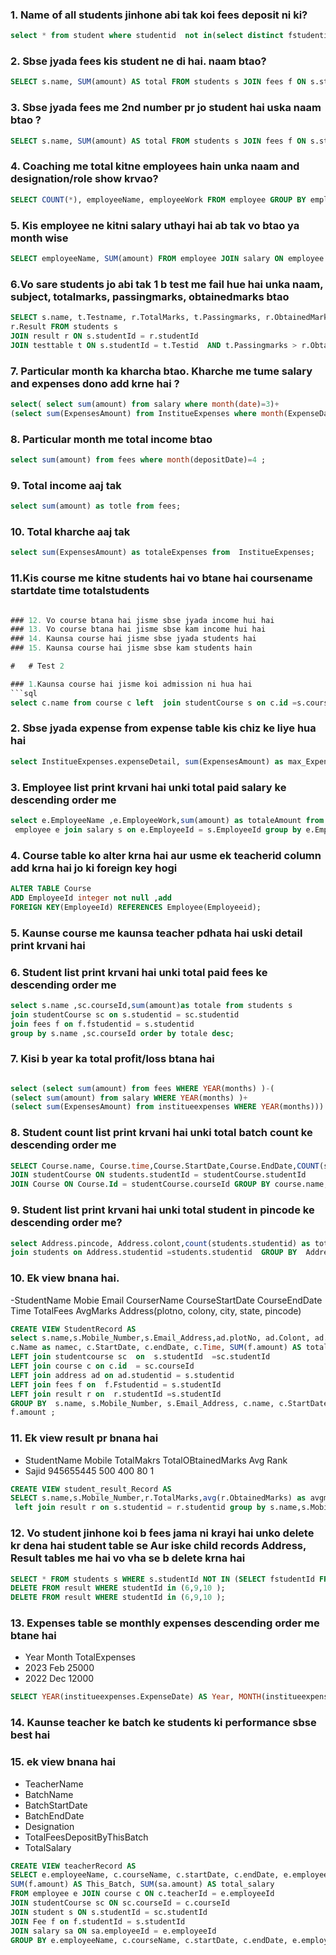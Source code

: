 ### 1. Name of all students jinhone abi tak koi fees deposit ni ki?

```sql
select * from student where studentid  not in(select distinct fstudentid from fees );
```
### 2. Sbse jyada fees kis student ne di hai. naam btao?
```sql
SELECT s.name, SUM(amount) AS total FROM students s JOIN fees f ON s.studentid IN (f.fstudentid) GROUP BY s.name ORDER BY total DESC LIMIT 1;;

```
### 3. Sbse jyada fees me 2nd number pr jo student hai uska naam btao ?
```sql
SELECT s.name, SUM(amount) AS total FROM students s JOIN fees f ON s.studentid IN (f.fstudentid)  GROUP BY s.name ORDER BY total DESC LIMIT 2;
```
### 4. Coaching me total kitne employees hain unka naam and designation/role show krvao?
```sql
SELECT COUNT(*), employeeName, employeeWork FROM employee GROUP BY employeeName, employeeWork;
```
### 5. Kis employee ne kitni salary uthayi hai ab tak vo btao ya month wise
```sql
SELECT employeeName, SUM(amount) FROM employee JOIN salary ON employee.employeeId = salary.employeeId GROUP BY employeeName;
```
### 6.Vo sare students jo abi tak 1 b test me fail hue hai unka naam, subject, totalmarks, passingmarks, obtainedmarks btao  
```sql
SELECT s.name, t.Testname, r.TotalMarks, t.Passingmarks, r.ObtainedMarks, 
r.Result FROM students s
JOIN result r ON s.studentId = r.studentId  
JOIN testtable t ON s.studentId = t.Testid  AND t.Passingmarks > r.ObtainedMarks;
```


### 7. Particular month ka kharcha btao. Kharche me tume salary and expenses dono add krne hai ?

```sql
select( select sum(amount) from salary where month(date)=3)+
(select sum(ExpensesAmount) from InstitueExpenses where month(ExpenseDate)=4)as total_amount;
```

### 8. Particular month me total income btao 
```sql
select sum(amount) from fees where month(depositDate)=4 ;
```

### 9. Total income aaj tak 
```sql
select sum(amount) as totle from fees;
```
### 10. Total kharche aaj tak 
```sql
select sum(ExpensesAmount) as totaleExpenses from  InstitueExpenses;
```
### 11.Kis course me kitne students hai vo btane hai coursename startdate time totalstudents
```sql

### 12. Vo course btana hai jisme sbse jyada income hui hai 
### 13. Vo course btana hai jisme sbse kam income hui hai 
### 14. Kaunsa course hai jisme sbse jyada students hai 
### 15. Kaunsa course hai jisme sbse kam students hain

#   # Test 2

### 1.Kaunsa course hai jisme koi admission ni hua hai
```sql
select c.name from course c left  join studentCourse s on c.id =s.courseId  where s.courseId  is null  group by c.name ;
```

### 2. Sbse jyada expense from expense table kis chiz ke liye hua hai 
```sql
select InstitueExpenses.expenseDetail, sum(ExpensesAmount) as max_Expenses from InstitueExpenses GROUP BY InstitueExpenses.expenseDetail ORDER BY max_Expenses DESC LIMIT 1;
```


### 3. Employee list print krvani hai unki total paid salary ke descending order me
```sql
select e.EmployeeName ,e.EmployeeWork,sum(amount) as totaleAmount from
 employee e join salary s on e.EmployeeId = s.EmployeeId group by e.EmployeeName ,e.EmployeeWork order by totaleAmount desc;

 ```
### 4. Course table ko alter krna hai aur usme ek teacherid column add krna hai jo ki foreign key hogi 
``` sql
ALTER TABLE Course
ADD EmployeeId integer not null ,add
FOREIGN KEY(EmployeeId) REFERENCES Employee(Employeeid);
```

### 5. Kaunse course me kaunsa teacher pdhata hai uski detail print krvani hai 


 ### 6. Student list print krvani hai unki total paid fees ke descending order me

```sql
select s.name ,sc.courseId,sum(amount)as totale from students s 
join studentCourse sc on s.studentid = sc.studentid 
join fees f on f.fstudentid = s.studentid
group by s.name ,sc.courseId order by totale desc;
```


### 7. Kisi b year ka total profit/loss btana hai
```sql

select (select sum(amount) from fees WHERE YEAR(months) )-(
(select sum(amount) from salary WHERE YEAR(months) )+
(select sum(ExpensesAmount) from institueexpenses WHERE YEAR(months))) as total_amount ;
```

### 8. Student count list print krvani hai unki total batch count ke descending order me

```sql
SELECT Course.name, Course.time,Course.StartDate,Course.EndDate,COUNT(students.studentId) AS total_student FROM students 
JOIN studentCourse ON students.studentId = studentCourse.studentId 
JOIN Course ON Course.Id = studentCourse.courseId GROUP BY course.name,Course.time,Course.StartDate,Course.EndDate ORDER BY total_student DESC ;
```

### 9. Student list print krvani hai unki total student in pincode ke descending order me?
```sql
select Address.pincode, Address.colont,count(students.studentid) as totale from Address 
join students on Address.studentid =students.studentid  GROUP BY  Address.pincode, Address.colont order by totale desc;
```

### 10. Ek view bnana hai.
-StudentName Mobie Email CourserName CourseStartDate CourseEndDate Time TotalFees AvgMarks Address(plotno, colony, city, state, pincode)


```sql
CREATE VIEW StudentRecord AS
select s.name,s.Mobile_Number,s.Email_Address,ad.plotNo, ad.Colont, ad.city, ad.state, ad.pincode,
c.Name as namec, c.StartDate, c.endDate, c.Time, SUM(f.amount) AS totalFee, AVG(r.obtainedMarks) AS AvgMarks from students s 
LEFT join studentcourse sc  on  s.studentId  =sc.studentId 
LEFT join course c on c.id  = sc.courseId 
LEFT join address ad on ad.studentid = s.studentid
LEFT join fees f on  f.Fstudentid = s.studentId 
LEFT join result r on  r.studentId =s.studentId
GROUP BY  s.name, s.Mobile_Number, s.Email_Address, c.name, c.StartDate, c.endDate, c.time, ad.plotNo, ad.Colont, ad.city, ad.state, ad.pincode,
f.amount ;
```
### 11. Ek view result pr bnana hai 
- StudentName Mobile TotalMakrs TotalOBtainedMarks Avg Rank
- Sajid 945655445 500 400 80 1
```sql
CREATE VIEW student_result_Record AS
SELECT s.name,s.Mobile_Number,r.TotalMarks,avg(r.ObtainedMarks) as avgmark from students s
 left join result r on s.studentid = r.studentid group by s.name,s.Mobile_Number,r.TotalMarks, r.ObtainedMarks  ORDER BY avgmark DESC;
```
### 12. Vo student jinhone koi b fees jama ni krayi hai unko delete kr dena hai student table se Aur iske child records Address, Result tables me hai vo vha se b delete krna hai 
```sql
SELECT * FROM students s WHERE s.studentId NOT IN (SELECT fstudentId FROM Fees);
DELETE FROM result WHERE studentId in (6,9,10 );
DELETE FROM result WHERE studentId in (6,9,10 );
```
### 13. Expenses table se monthly expenses descending order me btane hai 
- Year Month TotalExpenses
- 2023 Feb 25000
- 2022 Dec 12000
```SQL
SELECT YEAR(institueexpenses.ExpenseDate) AS Year, MONTH(institueexpenses.ExpenseDate) AS month, SUM(ExpensesAmount) AS total_expense from institueexpenses GROUP BY Year,Month;
```
### 14. Kaunse teacher ke batch ke students ki performance sbse best hai 

### 15. ek view bnana hai
- TeacherName 
- BatchName
- BatchStartDate 
- BatchEndDate 
- Designation 
- TotalFeesDepositByThisBatch  
- TotalSalary
```SQL
CREATE VIEW teacherRecord AS
SELECT e.employeeName, c.courseName, c.startDate, c.endDate, e.employeeWork, 
SUM(f.amount) AS This_Batch, SUM(sa.amount) AS total_salary 
FROM employee e JOIN course c ON c.teacherId = e.employeeId
JOIN studentCourse sc ON sc.courseId = c.courseId
JOIN student s ON s.studentId = sc.studentId  
JOIN Fee f on f.studentId = s.studentId
JOIN salary sa ON sa.employeeId = e.employeeId
GROUP BY e.employeeName, c.courseName, c.startDate, c.endDate, e.employeeWork;
```

